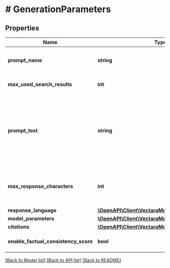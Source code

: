 # # GenerationParameters

## Properties

Name | Type | Description | Notes
------------ | ------------- | ------------- | -------------
**prompt_name** | **string** | The prompt to use to feed the query results and other context to the model. By specifying the prompt name you also specify the model and other &#x60;model_parameter&#x60; defaults. | [optional]
**max_used_search_results** | **int** | The maximum number of search results to be available to the prompt. | [optional] [default to 5]
**prompt_text** | **string** | Vectara manages both system and user roles and prompts for the generative LLM out of the box by default. However, Scale customers can override the prompt_text via this variable. The prompt_text is in the form of an Apache Velocity template. For more details on how to configure the prompt_text, see the long-form documentation at https://docs.vectara.com/docs/prompts/vectara-prompt-engine. See https://vectara.com/pricing/ for more details on becoming a Scale customer. | [optional]
**max_response_characters** | **int** | Controls the length of the generated output. This is a rough estimate and not a hard limit: the end output can be longer or shorter than this value.  This is currently a Scale-only feature. See https://vectara.com/pricing/ for more details on becoming a Scale customer. | [optional]
**response_language** | [**\OpenAPI\Client\VectaraModel\Language**](Language.md) |  | [optional]
**model_parameters** | [**\OpenAPI\Client\VectaraModel\ModelParameters**](ModelParameters.md) |  | [optional]
**citations** | [**\OpenAPI\Client\VectaraModel\CitationParameters**](CitationParameters.md) |  | [optional]
**enable_factual_consistency_score** | **bool** | Enable returning the factual consistency score with query results. | [optional] [default to true]

[[Back to Model list]](../../README.md#models) [[Back to API list]](../../README.md#endpoints) [[Back to README]](../../README.md)
